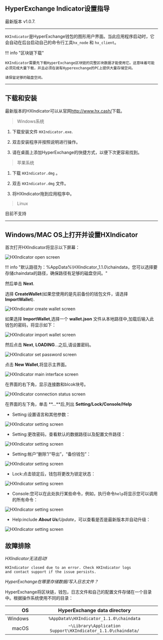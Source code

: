 ## HyperExchange Indicator设置指导

最新版本 v1.0.7.

---

`HXIndicator`是HyperExchange钱包的图形用户界面。当此应用程序启动时，它会自动在后台启动自己的命令行工具`hx_node` 和 `hx_client`。

!!! info "区块链下载"

	HXIndicator需要先下载HyperExchange区块链的完整区块数据才能使用它。这意味着可能必须完成大量下载，并且必须在装有Hyperexchange的PC上提供大量存储空间。

    请保留足够的磁盘空间。

---

## 下载和安装

最新版本的HXIndicator可以从官网<http://www.hx.cash/>下载。

> Windows系统

1. 下载安装文件 `HXIndicator.exe`.

1. 双击安装程序并按照说明进行操作。

1. 请在桌面上添加HyperExchange的快捷方式，以便下次更容易找到。

> 苹果系统

1. 下载 `HXIndicator.dmg` 。

1. 双击 `HXIndicator.dmg` 文件。

1. 将HXIndicator拖到应用程序中。

> Linux

目前不支持

---

## Windows/MAC OS上打开并设置HXIndicator

首次打开HXIndicator将显示以下屏幕：

![HXIndicator open screen](/img/wallets/hxindicator/indicator-open.png)

!!! info "默认路径为：%AppData%\HXIndicator_1.1.0\chaindata，您可以选择要存储chaindata的路径，确保路径有足够的磁盘空间。"

然后单击 **Next**.

选择 **CreateWallet**(如果您使用的是先前备份的钱包文件，请选择 **ImportWallet**).

![HXIndicator create wallet screen](/img/wallets/hxindicator/create-wallet.png)

如果选择 **ImportWallet**,选择一个 **wallet.json** 文件从本地路径中,加载后输入此钱包的密码，将显示如下：

![HXIndicator import wallet screen](/img/wallets/hxindicator/import-wallet.png)

然后点击 **Next**, **LOADING**...之后,请设置密码。

![HXIndicator set password screen](/img/wallets/hxindicator/set-password.png)

点击 **New Wallet**,将显示主界面。

![HXIndicator main interface screen](/img/wallets/hxindicator/main-interface.png)

在界面的右下角，显示连接数和blcok块号。

![HXIndicator connection status screen](/img/wallets/hxindicator/conn-status.png)

在界面的左下角，单击 **...**后,列出 **Setting/Lock/Console/Help**

* Setting:设置语言和其他参数：

![HXIndicator setting screen](/img/wallets/hxindicator/setting.png)

* Setting:更改密码，查看默认的数据路径以及配置文件路径：

![HXIndicator setting screen](/img/wallets/hxindicator/setting-change-password.png)

* Setting:帐户“删除”/“导出”，“备份钱包”：

![HXIndicator setting screen](/img/wallets/hxindicator/setting-account.png)

* Lock:点击锁定后，钱包将更改为锁定状态：

![HXIndicator setting screen](/img/wallets/hxindicator/lock-status.png)

* Console:您可以在此处执行某些命令，例如，执行命令`help`将显示您可以调用的所有命令：

![HXIndicator setting screen](/img/wallets/hxindicator/console.png)

* Help:include ***About Us**/*Update**，可以查看是否是最新版本并自动升级：

![HXIndicator setting screen](/img/wallets/hxindicator/setting-update.png)

## 故障排除

*HXIndicator无法启动!*

```
HXIndicator closed due to an error. Check HXIndicator logs
and contact support if the issue persists.
```

*HyperExchange在哪里存储数据/写入日志文件？*

HyperExchange将区块链，钱包，日志文件和自己的配置文件存储在一个目录中。根据操作系统使用不同的目录：

| OS      | HyperExchange data directory                   |
| -------:|:-------------------------------------------:|
| Windows | `%AppData%\HXIndicator_1.1.0\chaindata`                |
| macOS   | `~\Library\Application Support\HXIndicator_1.1.0\chaindata/` |
